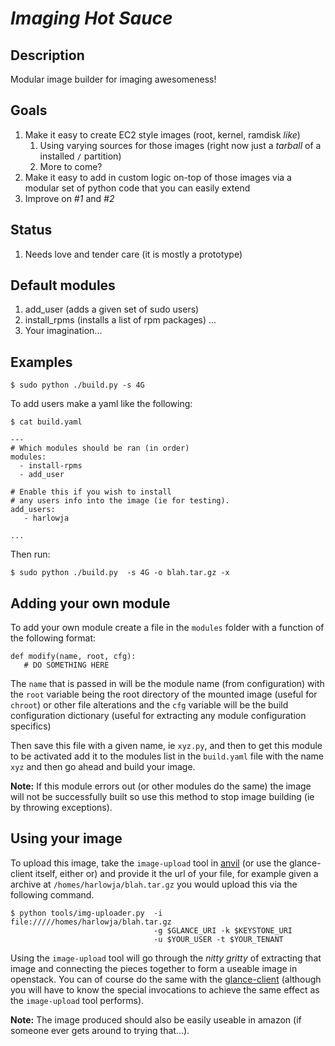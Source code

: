 *Imaging Hot Sauce*
========


Description
--------

Modular image builder for imaging awesomeness!

Goals
----

1. Make it easy to create EC2 style images (root, kernel, ramdisk *like*)
    1. Using varying sources for those images (right now just a *tarball* of a installed `/` partition)
    1. More to come?
1. Make it easy to add in custom logic on-top of those images via a modular set of python code that you can easily extend
1. Improve on *#1* and *#2*


Status
--------

1. Needs love and tender care (it is mostly a prototype)


Default modules
--------

1. add_user (adds a given set of sudo users)
1. install_rpms (installs a list of rpm packages)
...
1000. Your imagination...

Examples
---- 

    $ sudo python ./build.py -s 4G

To add users make a yaml like the following:

    $ cat build.yaml 
    
    ---
    # Which modules should be ran (in order)
    modules:
      - install-rpms
      - add_user
    
    # Enable this if you wish to install
    # any users info into the image (ie for testing).
    add_users: 
       - harlowja
    
    ...

Then run:

    $ sudo python ./build.py  -s 4G -o blah.tar.gz -x

Adding your own module
---- 

To add your own module create a file in the `modules` folder with a function
of the following format:

    def modify(name, root, cfg):
       # DO SOMETHING HERE
    
The `name` that is passed in will be the module name (from configuration) with
the `root` variable being the root directory of the mounted image (useful for `chroot`) 
or other file alterations and the `cfg` variable will be the build configuration 
dictionary (useful for extracting any module configuration specifics)

Then save this file with a given name, ie ``xyz.py``, and then to get this module
to be activated add it to the modules list in the ``build.yaml`` file with the name
``xyz`` and then go ahead and build your image. 

**Note:** If this module errors out (or other modules do the same) the image
will not be successfully built so use this method to stop image building (ie
by throwing exceptions).

Using your image
----

To upload this image, take the `image-upload` tool in [anvil](http://anvil.readthedocs.org/) (or use the glance-client
itself, either or) and provide it the url of your file, for example given a 
archive at `/homes/harlowja/blah.tar.gz` you would upload this via the following command.

    $ python tools/img-uploader.py  -i file://///homes/harlowja/blah.tar.gz 
                                    -g $GLANCE_URI -k $KEYSTONE_URI 
                                    -u $YOUR_USER -t $YOUR_TENANT

Using the  `image-upload` tool will go through the *nitty gritty* of extracting that
image and connecting the pieces together to form a useable image in openstack. You
can of course do the same with the [glance-client](https://github.com/openstack/python-glanceclient)
(although you will have to know the special invocations to achieve the same effect as the `image-upload` tool performs).

**Note:** The image produced should also be easily useable in amazon (if someone ever
gets around to trying that...).

